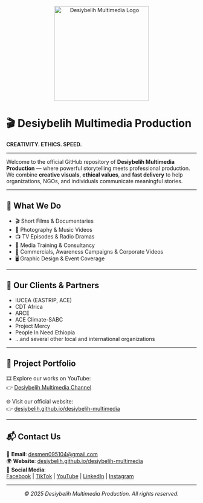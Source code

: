 <p align="center">
  <img src="https://raw.githubusercontent.com/desiybelih/desiybelih-multimedia/main/assets/logo.png" alt="Desiybelih Multimedia Logo" width="250"/>
</p>

# 🎬 Desiybelih Multimedia Production  
**CREATIVITY. ETHICS. SPEED.**

---

Welcome to the official GitHub repository of **Desiybelih Multimedia Production** — where powerful storytelling meets professional production. We combine **creative visuals**, **ethical values**, and **fast delivery** to help organizations, NGOs, and individuals communicate meaningful stories.

---

## 🌟 What We Do

- 🎬 Short Films & Documentaries  
- 📸 Photography & Music Videos  
- 📺 TV Episodes & Radio Dramas  
- 🧠 Media Training & Consultancy  
- 💼 Commercials, Awareness Campaigns & Corporate Videos  
- 🖥️ Graphic Design & Event Coverage  

---

## 🤝 Our Clients & Partners

- IUCEA (EASTRIP, ACE)  
- CDT Africa  
- ARCE  
- ACE Climate-SABC  
- Project Mercy  
- People In Need Ethiopia  
- ...and several other local and international organizations

---

## 📂 Project Portfolio

🎞️ Explore our works on YouTube:  
👉 [Desiybelih Multimedia Channel](https://www.youtube.com/@DesiybelihMultimedia)

🌐 Visit our official website:  
👉 [desiybelih.github.io/desiybelih-multimedia](https://desiybelih.github.io/desiybelih-multimedia/)

---

## 📬 Contact Us

📧 **Email**: desmen095104@gmail.com  
🌍 **Website**: [desiybelih.github.io/desiybelih-multimedia](https://desiybelih.github.io/desiybelih-multimedia/)  
📱 **Social Media**:  
[Facebook](#) | [TikTok](#) | [YouTube](https://www.youtube.com/@DesiybelihMultimedia) | [LinkedIn](#) | [Instagram](#)

---

<p align="center">
  <em>© 2025 Desiybelih Multimedia Production. All rights reserved.</em>
</p>
